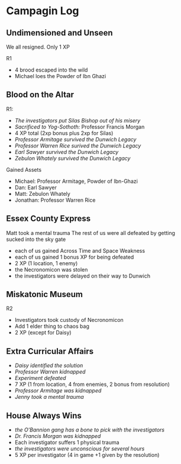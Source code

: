 # Campagin Log

## Undimensioned and Unseen

We all resigned. Only 1 XP

R1

* 4 brood escaped into the wild
* Michael loes the Powder of Ibn Ghazi

## Blood on the Altar

R1:

* *The investigators put Silas Bishop out of his misery*
* *Sacrificed to Yog-Sothoth:* Professor Francis Morgan
* 4 XP total (2xp bonus plus 2xp for Silas)
* *Professor Armitage survived the Dunwich Legacy*
* *Professor Warren Rice surived the Dunwich Legacy*
* *Earl Sawyer survived the Dunwich Legacy*
* *Zebulon Whately survived the Dunwich Legacy*

Gained Assets

* Michael: Professor Armitage, Powder of Ibn-Ghazi
* Dan: Earl Sawyer
* Matt: Zebulon Whately
* Jonathan: Professor Warren Rice


## Essex County Express

Matt took a mental trauma
The rest of us were all defeated by getting sucked into the sky gate

* each of us gained Across Time and Space Weakness
* each of us gained 1 bonus XP for being defeated
* 2 XP (1 location, 1 enemy)
* the Necronomicon was stolen
* the investigators were delayed on their way to Dunwich


## Miskatonic Museum

R2

* Investigators took custody of Necronomicon
* Add 1 elder thing to chaos bag
* 2 XP (except for Daisy)


## Extra Curricular Affairs

* *Daisy identified the solution*
* *Professor Warren kidnapped*
* *Experiment defeated*
* 7 XP (1 from location, 4 from enemies, 2 bonus from resolution)
* *Professor Armitage was kidnapped*
* *Jenny took a mental trauma*

## House Always Wins 

* *the O'Bannion gang has a bone to pick with the investigators*
* *Dr. Francis Morgan was kidnapped*
* Each investigator suffers 1 physical trauma
* *the investigators were unconscious for several hours*
* 5 XP per investigator (4 in game +1 given by the resolution)
